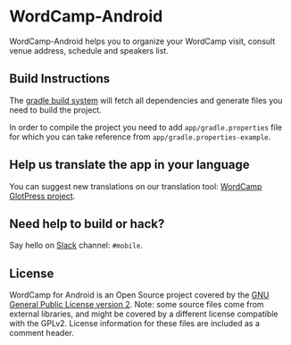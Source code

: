 # WordCamp-Android

WordCamp-Android helps you to organize your WordCamp visit, consult venue
address, schedule and speakers list.

## Build Instructions ##

The [gradle build system][1] will fetch all dependencies and generate
files you need to build the project.

In order to compile the project you need to add `app/gradle.properties` file
for which you can take reference from `app/gradle.properties-example`.

## Help us translate the app in your language ##

You can suggest new translations on our translation
tool: [WordCamp GlotPress project][3].

## Need help to build or hack? ##

Say hello on [Slack][2] channel: `#mobile`.

## License ##

WordCamp for Android is an Open Source project covered by the
[GNU General Public License version 2](LICENSE.md). Note: some source
files come from external libraries, and might be covered by a different
license compatible with the GPLv2. License information for these files
are included as a comment header.

[1]: http://tools.android.com/tech-docs/new-build-system/user-guide
[2]: https://make.wordpress.org/chat/
[3]: https://translate.wordpress.org/projects/apps/wordcamp-android/dev
